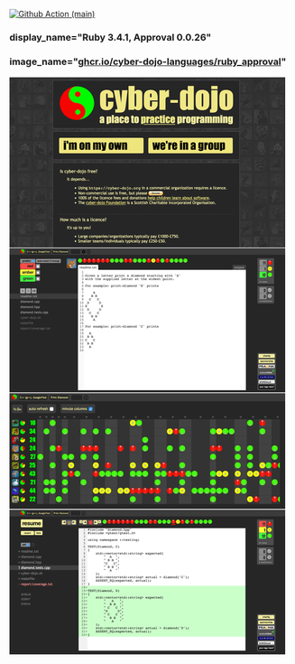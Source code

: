 [![Github Action (main)](https://github.com/cyber-dojo-start-points/ruby-approval/actions/workflows/main.yml/badge.svg)](https://github.com/cyber-dojo-start-points/ruby-approval/actions)

### display_name="Ruby 3.4.1, Approval 0.0.26"
### image_name="[ghcr.io/cyber-dojo-languages/ruby_approval](https://github.com/cyber-dojo-languages/ruby-approval/pkgs/container/ruby_approval)"

![cyber-dojo.org home page](https://github.com/cyber-dojo/cyber-dojo/blob/master/shared/home_page_snapshot.png)
